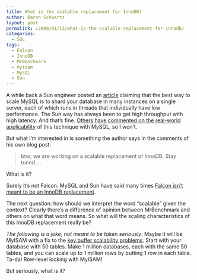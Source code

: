 ```yaml
---
title: What is the scalable replacement for InnoDB?
author: Baron Schwartz
layout: post
permalink: /2009/01/13/what-is-the-scalable-replacement-for-innodb/
categories:
  - SQL
tags:
  - Falcon
  - InnoDB
  - MrBenchmark
  - myisam
  - MySQL
  - Sun
---
```

A while back a Sun engineer posted an [article][1] claiming that the best way to scale MySQL is to shard your database in many instances on a single server, each of which runs in threads that individually have low performance. The Sun way has always been to get high throughput with high latency. And that&#8217;s fine. [Others have commented on the real-world applicability][2] of this technique with MySQL, so I won&#8217;t.

But what I&#8217;m interested in is something the author says in the comments of his own blog post:

> btw; we are working on a scalable replacement of InnoDB. Stay tuned&#8230;.

What is it?

Surely it&#8217;s not Falcon. MySQL and Sun have said many times [Falcon isn&#8217;t meant to be an InnoDB replacement][3].

The next question: how should we interpret the word &#8220;scalable&#8221; given the context? Clearly there&#8217;s a difference of opinion between MrBenchmark and others on what that word means. So what will the scaling characteristics of this InnoDB replacement really be?

*The following is a joke, not meant to be taken seriously*: Maybe it will be MyISAM with a fix to the [key buffer scalability problems][4]. Start with your database with 50 tables. Make 1 million databases, each with the same 50 tables, and you can scale up to 1 million rows by putting 1 row in each table. Ta-da! Row-level locking with MyISAM!

But seriously, what is it?

 [1]: http://blogs.sun.com/mrbenchmark/entry/scaling_mysql_on_a_256
 [2]: http://www.mysqlperformanceblog.com/2008/11/11/scaling-to-256-way-the-sun-way/
 [3]: http://www.google.com/search?q=falcon+innodb+replace
 [4]: http://www.mysqlperformanceblog.com/2008/11/26/using-multiple-key-caches-for-myisam-scalability/